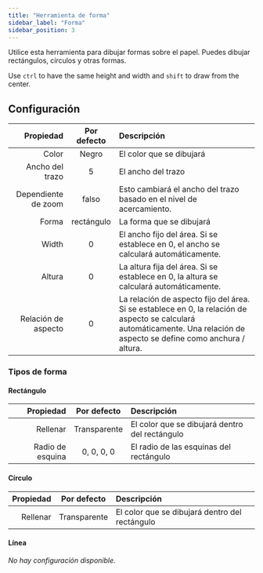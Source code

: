 ```yaml
---
title: "Herramienta de forma"
sidebar_label: "Forma"
sidebar_position: 3
---
```



Utilice esta herramienta para dibujar formas sobre el papel. Puedes dibujar rectángulos, círculos y otras formas.

Use `ctrl` to have the same height and width and `shift` to draw from the center.

## Configuración

|           Propiedad | Por defecto | Descripción                                                                                                                                                               |
| -------------------:|:-----------:|:------------------------------------------------------------------------------------------------------------------------------------------------------------------------- |
|               Color |    Negro    | El color que se dibujará                                                                                                                                                  |
|     Ancho del trazo |      5      | El ancho del trazo                                                                                                                                                        |
| Dependiente de zoom |    falso    | Esto cambiará el ancho del trazo basado en el nivel de acercamiento.                                                                                                      |
|               Forma | rectángulo  | La forma que se dibujará                                                                                                                                                  |
|               Width |      0      | El ancho fijo del área. Si se establece en 0, el ancho se calculará automáticamente.                                                                                      |
|              Altura |      0      | La altura fija del área. Si se establece en 0, la altura se calculará automáticamente.                                                                                    |
| Relación de aspecto |      0      | La relación de aspecto fijo del área. Si se establece en 0, la relación de aspecto se calculará automáticamente. Una relación de aspecto se define como anchura / altura. |

### Tipos de forma

#### Rectángulo

|        Propiedad | Por defecto  | Descripción                                    |
| ----------------:|:------------:|:---------------------------------------------- |
|         Rellenar | Transparente | El color que se dibujará dentro del rectángulo |
| Radio de esquina |  0, 0, 0, 0  | El radio de las esquinas del rectángulo        |

#### Círculo

| Propiedad | Por defecto  | Descripción                                    |
| ---------:|:------------:|:---------------------------------------------- |
|  Rellenar | Transparente | El color que se dibujará dentro del rectángulo |

#### Línea

*No hay configuración disponible.*
